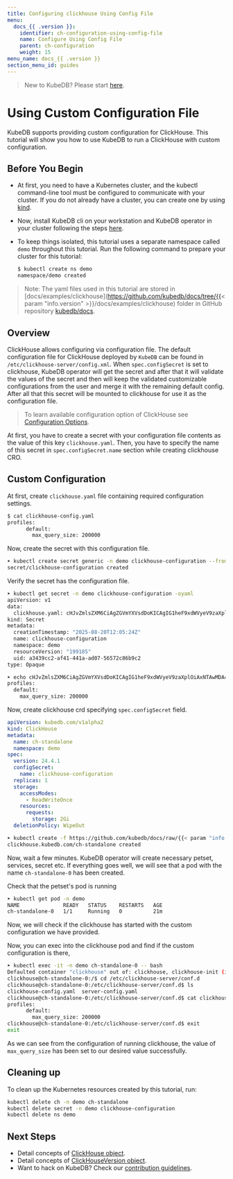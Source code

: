 ```yaml
---
title: Configuring clickhouse Using Config File
menu:
  docs_{{ .version }}:
    identifier: ch-configuration-using-config-file
    name: Configure Using Config File
    parent: ch-configuration
    weight: 15
menu_name: docs_{{ .version }}
section_menu_id: guides
---
```


> New to KubeDB? Please start [here](/docs/README.md).

# Using Custom Configuration File

KubeDB supports providing custom configuration for ClickHouse. This tutorial will show you how to use KubeDB to run a ClickHouse with custom configuration.

## Before You Begin

- At first, you need to have a Kubernetes cluster, and the kubectl command-line tool must be configured to communicate with your cluster. If you do not already have a cluster, you can create one by using [kind](https://kind.sigs.k8s.io/docs/user/quick-start/).

- Now, install KubeDB cli on your workstation and KubeDB operator in your cluster following the steps [here](/docs/setup/README.md).

- To keep things isolated, this tutorial uses a separate namespace called `demo` throughout this tutorial. Run the following command to prepare your cluster for this tutorial:

  ```bash
  $ kubectl create ns demo
  namespace/demo created
  ```

> Note: The yaml files used in this tutorial are stored in [docs/examples/clickhouse](https://github.com/kubedb/docs/tree/{{< param "info.version" >}}/docs/examples/clickhouse) folder in GitHub repository [kubedb/docs](https://github.com/kubedb/docs).

## Overview

ClickHouse allows configuring via configuration file. The default configuration file for ClickHouse deployed by `KubeDB` can be found in `/etc/clickhouse-server/config.xml`. When `spec.configSecret` is set to clickhouse, KubeDB operator will get the secret and after that it will validate the values of the secret and then will keep the validated customizable configurations from the user and merge it with the remaining default config. After all that this secret will be mounted to clickhouse for use it as the configuration file.

> To learn available configuration option of ClickHouse see [Configuration Options](https://clickhouse.com/docs/operations/configuration-files).

At first, you have to create a secret with your configuration file contents as the value of this key `clickhouse.yaml`. Then, you have to specify the name of this secret in `spec.configSecret.name` section while creating clickhouse CRO.

## Custom Configuration

At first, create `clickhouse.yaml` file containing required configuration settings.

```bash
$ cat clickhouse-config.yaml
profiles:
      default:
        max_query_size: 200000
```

Now, create the secret with this configuration file.

```bash
➤ kubectl create secret generic -n demo clickhouse-configuration --from-file=./clickhouse-config.yaml
secret/clickhouse-configuration created
```

Verify the secret has the configuration file.

```bash
➤ kubectl get secret -n demo clickhouse-configuration -oyaml
apiVersion: v1
data:
  clickhouse.yaml: cHJvZmlsZXM6CiAgZGVmYXVsdDoKICAgIG1heF9xdWVyeV9zaXplOiAxNTAwMDA=
kind: Secret
metadata:
  creationTimestamp: "2025-08-20T12:05:24Z"
  name: clickhouse-configuration
  namespace: demo
  resourceVersion: "199185"
  uid: a3439cc2-af41-441a-ad07-56572c86b9c2
type: Opaque

➤ echo cHJvZmlsZXM6CiAgZGVmYXVsdDoKICAgIG1heF9xdWVyeV9zaXplOiAxNTAwMDA= | base64 -d
profiles:
  default:
    max_query_size: 200000
```

Now, create clickhouse crd specifying `spec.configSecret` field.

```yaml
apiVersion: kubedb.com/v1alpha2
kind: ClickHouse
metadata:
  name: ch-standalone
  namespace: demo
spec:
  version: 24.4.1
  configSecret:
    name: clickhouse-configuration
  replicas: 1
  storage:
    accessModes:
      - ReadWriteOnce
    resources:
      requests:
        storage: 2Gi
  deletionPolicy: WipeOut
```

```bash
➤ kubectl create -f https://github.com/kubedb/docs/raw/{{< param "info.version" >}}/docs/examples/clickhouse/configuration/ch-custom-config-standalone.yaml
clickhouse.kubedb.com/ch-standalone created
```

Now, wait a few minutes. KubeDB operator will create necessary petset, services, secret etc. If everything goes well, we will see that a pod with the name `ch-standalone-0` has been created.

Check that the petset's pod is running

```bash
➤ kubectl get pod -n demo
NAME              READY   STATUS    RESTARTS   AGE
ch-standalone-0   1/1     Running   0          21m

```

Now, we will check if the clickhouse has started with the custom configuration we have provided.

Now, you can exec into the clickhouse pod and find if the custom configuration is there,

```bash
➤ kubectl exec -it -n demo ch-standalone-0 -- bash
Defaulted container "clickhouse" out of: clickhouse, clickhouse-init (init)
clickhouse@ch-standalone-0:/$ cd /etc/clickhouse-server/conf.d
clickhouse@ch-standalone-0:/etc/clickhouse-server/conf.d$ ls
clickhouse-config.yaml	server-config.yaml
clickhouse@ch-standalone-0:/etc/clickhouse-server/conf.d$ cat clickhouse-config.yaml 
profiles:
      default:
        max_query_size: 200000
clickhouse@ch-standalone-0:/etc/clickhouse-server/conf.d$ exit
exit

```

As we can see from the configuration of running clickhouse, the value of `max_query_size` has been set to our desired value successfully.

## Cleaning up

To clean up the Kubernetes resources created by this tutorial, run:

```bash
kubectl delete ch -n demo ch-standalone
kubectl delete secret -n demo clickhouse-configuration 
kubectl delete ns demo
```

## Next Steps

- Detail concepts of [ClickHouse object](/docs/guides/clickhouse/concepts/clickhouse.md).
- Detail concepts of [ClickHouseVersion object](/docs/guides/clickhouse/concepts/clickhouseversion.md).
- Want to hack on KubeDB? Check our [contribution guidelines](/docs/CONTRIBUTING.md).
